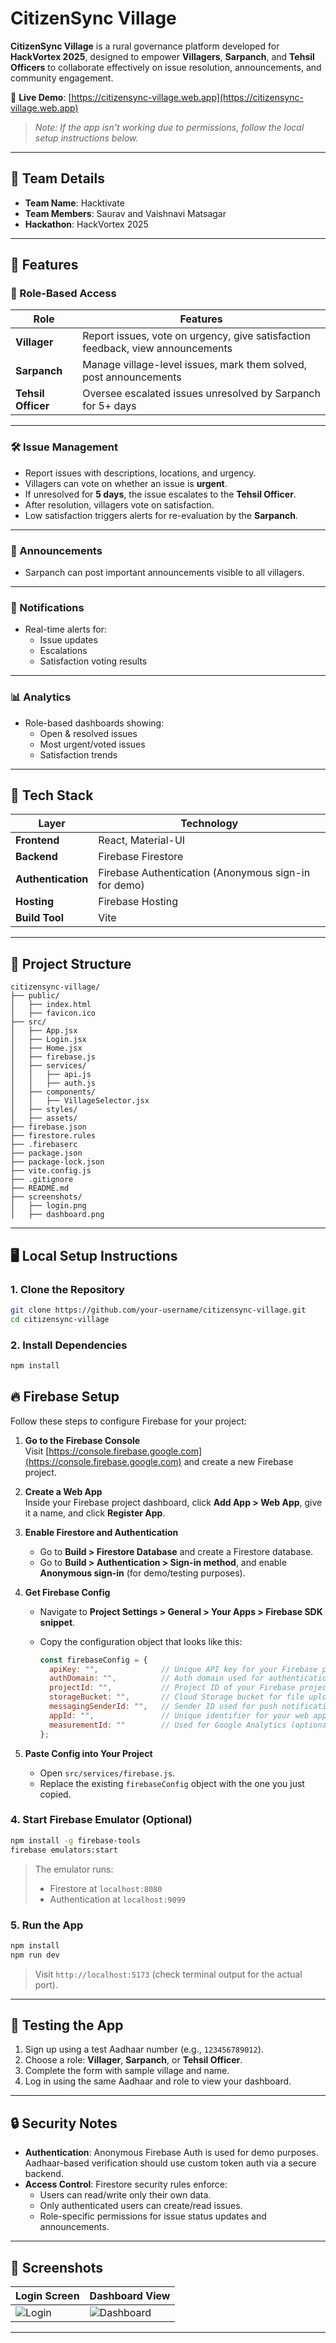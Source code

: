 # CitizenSync Village

**CitizenSync Village** is a rural governance platform developed for **HackVortex 2025**, designed to empower **Villagers**, **Sarpanch**, and **Tehsil Officers** to collaborate effectively on issue resolution, announcements, and community engagement.

🔗 **Live Demo**: [https://citizensync-village.web.app](https://citizensync-village.web.app)  
> _Note: If the app isn't working due to permissions, follow the local setup instructions below._

---

## 👥 Team Details

- **Team Name**: Hacktivate
- **Team Members**: Saurav and Vaishnavi Matsagar
- **Hackathon**: HackVortex 2025

---

## 🚀 Features

### 🔐 Role-Based Access

| Role            | Features                                                                 |
|-----------------|--------------------------------------------------------------------------|
| **Villager**     | Report issues, vote on urgency, give satisfaction feedback, view announcements |
| **Sarpanch**     | Manage village-level issues, mark them solved, post announcements       |
| **Tehsil Officer** | Oversee escalated issues unresolved by Sarpanch for 5+ days             |

---

### 🛠️ Issue Management

- Report issues with descriptions, locations, and urgency.
- Villagers can vote on whether an issue is **urgent**.
- If unresolved for **5 days**, the issue escalates to the **Tehsil Officer**.
- After resolution, villagers vote on satisfaction.
- Low satisfaction triggers alerts for re-evaluation by the **Sarpanch**.

---

### 📢 Announcements

- Sarpanch can post important announcements visible to all villagers.

---

### 🔔 Notifications

- Real-time alerts for:
  - Issue updates
  - Escalations
  - Satisfaction voting results

---

### 📊 Analytics

- Role-based dashboards showing:
  - Open & resolved issues
  - Most urgent/voted issues
  - Satisfaction trends

---

## 🧰 Tech Stack

| Layer            | Technology                  |
|------------------|-----------------------------|
| **Frontend**      | React, Material-UI           |
| **Backend**       | Firebase Firestore           |
| **Authentication**| Firebase Authentication (Anonymous sign-in for demo) |
| **Hosting**       | Firebase Hosting             |
| **Build Tool**    | Vite                         |

---

## 📁 Project Structure

```
citizensync-village/
├── public/
│   ├── index.html
│   ├── favicon.ico
├── src/
│   ├── App.jsx
│   ├── Login.jsx
│   ├── Home.jsx
│   ├── firebase.js
│   ├── services/
│   │   ├── api.js
│   │   ├── auth.js
│   ├── components/
│   │   ├── VillageSelector.jsx
│   ├── styles/
│   ├── assets/
├── firebase.json
├── firestore.rules
├── .firebaserc
├── package.json
├── package-lock.json
├── vite.config.js
├── .gitignore
├── README.md
├── screenshots/
│   ├── login.png
│   ├── dashboard.png
```

---

## 🖥️ Local Setup Instructions

### 1. Clone the Repository

```bash
git clone https://github.com/your-username/citizensync-village.git
cd citizensync-village
```

### 2. Install Dependencies

```bash
npm install
```

## 🔥 Firebase Setup

Follow these steps to configure Firebase for your project:

1. **Go to the Firebase Console**  
   Visit [https://console.firebase.google.com](https://console.firebase.google.com) and create a new Firebase project.

2. **Create a Web App**  
   Inside your Firebase project dashboard, click **Add App > Web App**, give it a name, and click **Register App**.

3. **Enable Firestore and Authentication**
   - Go to **Build > Firestore Database** and create a Firestore database.
   - Go to **Build > Authentication > Sign-in method**, and enable **Anonymous sign-in** (for demo/testing purposes).

4. **Get Firebase Config**
   - Navigate to **Project Settings > General > Your Apps > Firebase SDK snippet**.
   - Copy the configuration object that looks like this:

     ```js
     const firebaseConfig = {
       apiKey: "",              // Unique API key for your Firebase project
       authDomain: "",          // Auth domain used for authentication
       projectId: "",           // Project ID of your Firebase project
       storageBucket: "",       // Cloud Storage bucket for file uploads
       messagingSenderId: "",   // Sender ID used for push notifications (optional)
       appId: "",               // Unique identifier for your web app
       measurementId: ""        // Used for Google Analytics (optional)
     };
     ```

5. **Paste Config into Your Project**
   - Open `src/services/firebase.js`.
   - Replace the existing `firebaseConfig` object with the one you just copied.

### 4. Start Firebase Emulator (Optional)

```bash
npm install -g firebase-tools
firebase emulators:start
```

> The emulator runs:
> - Firestore at `localhost:8080`
> - Authentication at `localhost:9099`

### 5. Run the App

```bash
npm install
npm run dev
```

> Visit `http://localhost:5173` (check terminal output for the actual port).

---

## 🧪 Testing the App

1. Sign up using a test Aadhaar number (e.g., `123456789012`).
2. Choose a role: **Villager**, **Sarpanch**, or **Tehsil Officer**.
3. Complete the form with sample village and name.
4. Log in using the same Aadhaar and role to view your dashboard.

---

## 🔒 Security Notes

- **Authentication**: Anonymous Firebase Auth is used for demo purposes. Aadhaar-based verification should use custom token auth via a secure backend.
- **Access Control**: Firestore security rules enforce:
  - Users can read/write only their own data.
  - Only authenticated users can create/read issues.
  - Role-specific permissions for issue status updates and announcements.

---

## 📸 Screenshots
| Login Screen         | Dashboard View        |
|----------------------|-----------------------|
| ![Login](screenshots/Login.png) | ![Dashboard](screenshots/Home.png) |

---


